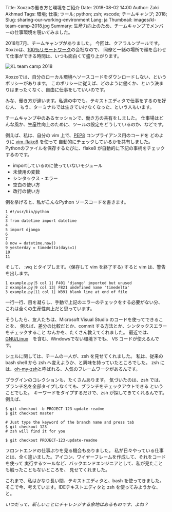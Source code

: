 Title: Xoxzoの働き方と環境をご紹介
Date: 2018-08-02 14:00
Author: Zaki Akhmad
Tags: 環境; 仕事; ツール; python; zsh; vscode; チームキャンプ; 2018;
Slug: sharing-our-working-environment
Lang: ja
Thumbnail: images/kl-team-camp-2018.jpg
Summary: 生産力向上のため、チームキャンプでメンバーの仕事環境を覗いてみました。

2018年7月、チームキャンプがありました。
今回は、クアラルンプールです。Xoxzoは、[100％リモートワーク](https://info.xoxzo.com/ja/aboutus/)の会社なので、
同僚と一緒の場所で顔を合わせて仕事ができる時間は、いつも面白くて盛り上がります。

![KL team camp 2018](/images/kl-team-camp-2018.jpg)

Xoxzoでは、自分のローカル環境へソースコードをダウンロードしない、というポリシーがあります。
このポリシーに従えば、どのように働くか、という決まりはまったくなく、自由に仕事をしていいのです。

みな、働き方が違います。私達の中でも、テキストエディタで仕事をするのを好む人、
もう、ターミナルでは生きていけなくなった、という人もいます。

チームキャンプ中のあるセッションで、働き方の共有をしました。
仕事場はどんな風か、生産性向上のために、ツールの設定をどうしているのか、などです。

例えば、私は、自分の vim 上で、[PEP8](https://www.python.org/dev/peps/pep-0008/) コンプライアンス用のコードを
どのように [vim-flake8](https://github.com/nvie/vim-flake8) を使って
自動的にチェックしているかを共有しました。Pythonのファイルを保存するたびに、flake8 が自動的に下記の事柄をチェックするのです。

* importしているのに使っていないモジュール
* 未使用の変数
* シンタックス・エラー
* 空白の使い方
* 改行の使い方

例を挙げると、私がこんなPython ソースコードを書きます。
```
1 #!/usr/bin/python
2
3 from datetime import datetime
4
5 import django
6
7
8 now = datetime.now()
9 yesterday = timedelta(days=1)
10
11
```

そして、 :wq とタイプします。（保存して vim を終了する) すると vim は、警告を出します。
```
1 example.py|5 col 1| F401 'django' imported but unused
2 example.py|9 col 13| F821 undefined name 'timedelta'
3 example.py|11 col 1| W391 blank line at end of file
```

一行一行、目を凝らし、手動で上記のエラーのチェックをする必要がない分、
これは全くの生産性向上だと思っています。

そうしたら、友人たちは、Microsoft Visual Studio のコードを使ってできることを、
例えば、差分の比較だとか、commit する方法とか、シンタックスエラーをチェックすること
なんかを、たくさん教えてくれました。
最近では、[GNU/Linux](https://code.visualstudio.com/docs/setup/linux)　を含む、Windowsでない環境下でも、
 VS コードが使えるんです。
 
シェルに関しては、チームの一人が、zsh を見せてくれました。
私は、従来の bash shell から zsh へ変えようか、と興味を持っていたところでした。
zsh には、[oh-my-zsh](https://github.com/robbyrussell/oh-my-zsh)と呼ばれる、人気のフレームワークがあるんです。

プラグインのコレクションも、たくさんあります。
気づいたのは、zsh では、ブランチ名を全部タイプしなくても、ブランチをチェックアウトできる
ということでした。
キーワードをタイプするだけで、zsh が探してきてくれるんです。
例えば、

```
$ git checkout -b PROJECT-123-update-readme
$ git checkout master

# Just type the keyword of the branch name and press tab
$ git checkout 123
# zsh will find it for you

$ git checkout PROJECT-123-update-readme
```

フロントエンドの仕事ぶりを見る機会もありました。
私が日々やっている仕事とは、全く違いました。アイコン、ワイヤーフレームを作成して、それをコードを使って
実行するツールなど、バックエンドエンジニアとして、私が見たことも触ったこともないところを、
見せてくれました。

これまで、私はかなり長い間、テキストエディタと、bash を使ってきました。
そこで今、考えています。IDEテキストエディタと zsh を使ってみようかな、と。


_いつだって、新しいことにチャレンジする余地はあるものです、よね？_
